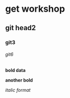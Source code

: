 # get workshop
## git head2

### git3
 
###### git6


**bold data**

__another bold__

*italic format*
